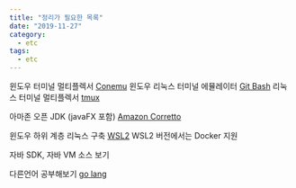 ```yaml
---
title: "정리가 필요한 목록"
date: "2019-11-27"
category:
  - etc
tags:
  - etc
---
```


윈도우 터미널 멀티플렉서 [Conemu](https://www.fosshub.com/ConEmu.html)
윈도우 리눅스 터미널 에뮬레이터 [Git Bash](https://gitforwindows.org/)
리눅스 터미널 멀티플렉서 [tmux](https://blog.b1ue.sh/tmux-tutorial/)

아마존 오픈 JDK (javaFX 포함) [Amazon Corretto](https://aws.amazon.com/ko/corretto/)

윈도우 하위 계층 리눅스 구축 [WSL2](https://www.lesstif.com/pages/viewpage.action?pageId=71401661)
WSL2 버전에서는 Docker 지원

자바 SDK, 자바 VM 소스 보기

다른언어 공부해보기
[go lang](http://golang.site/go/article/2-Go-%EC%84%A4%EC%B9%98%EC%99%80-Go-%ED%8E%B8%EC%A7%91%EA%B8%B0-%EC%86%8C%EA%B0%9C)